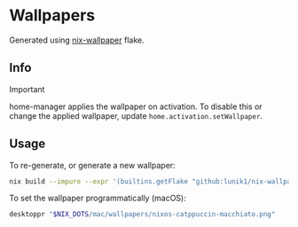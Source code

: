 # Wallpapers

Generated using [nix-wallpaper](https://github.com/lunik1/nix-wallpaper) flake.

## Info

> [!IMPORTANT]
> home-manager applies the wallpaper on activation. To disable this or change the applied wallpaper, update `home.activation.setWallpaper`.

## Usage

To re-generate, or generate a new wallpaper:

```sh
nix build --impure --expr '(builtins.getFlake "github:lunik1/nix-wallpaper").packages.${builtins.currentSystem}.default.override { preset = "catppuccin-macchiato"; }'
```

To set the wallpaper programmatically (macOS):

```sh
desktoppr "$NIX_DOTS/mac/wallpapers/nixos-catppuccin-macchiato.png"
```
